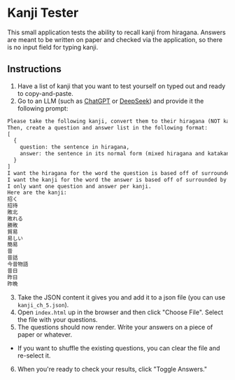 # Kanji Tester

This small application tests the ability to recall kanji from hiragana.
Answers are meant to be written on paper and checked via the application, so there is no input field for typing kanji.

## Instructions

1. Have a list of kanji that you want to test yourself on typed out and ready to copy-and-paste.
2. Go to an LLM (such as [ChatGPT](https://chatgpt.com/?sso=) or [DeepSeek](https://chat.deepseek.com/)) and provide it the following prompt:

```markdown
Please take the following kanji, convert them to their hiragana (NOT katakana), and insert them into sentences that are entirely hiragana.
Then, create a question and answer list in the following format:
[
  {
    question: the sentence in hiragana,
    answer: the sentence in its normal form (mixed hiragana and katakana)
  }
]
I want the hiragana for the word the question is based off of surrounded by <strong></strong> tags.
I want the kanji for the word the answer is based off of surrounded by <strong></strong> tags.
I only want one question and answer per kanji.
Here are the kanji:
招く
招待
敗北
敗れる
勝敗
貿易
易しい
簡易
昔
昔話
今昔物語
昔日
昨日
昨晩
```

3. Take the JSON content it gives you and add it to a json file (you can use `kanji_ch_5.json`).
4. Open `index.html` up in the browser and then click "Choose File". Select the file with your questions.
5. The questions should now render. Write your answers on a piece of paper or whatever.
- If you want to shuffle the existing questions, you can clear the file and re-select it.
6. When you're ready to check your results, click "Toggle Answers."
